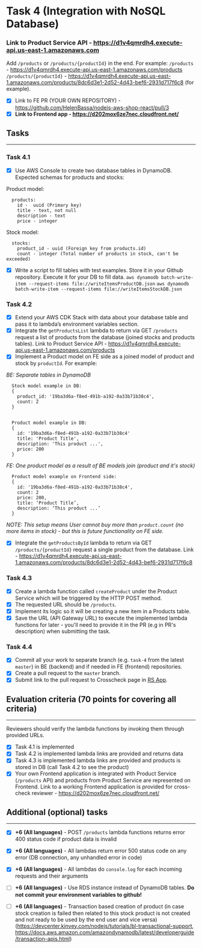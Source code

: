 # Task 4 (Integration with NoSQL Database)

### Link to Product Service API - https://d1v4qmrdh4.execute-api.us-east-1.amazonaws.com
Add `/products` or `/products/{productId}` in the end. For example:
`/products` - https://d1v4qmrdh4.execute-api.us-east-1.amazonaws.com/products
`/products/{productId}` - https://d1v4qmrdh4.execute-api.us-east-1.amazonaws.com/products/8dc6d3e1-2d52-4d43-bef6-2931d717f6c8 (for example).

- [x]  Link to FE PR (YOUR OWN REPOSITORY) - https://github.com/HelenBassa/nodejs-aws-shop-react/pull/3
- [x] **Link to Frontend app - https://d202mox6ze7nec.cloudfront.net/**

## Tasks

---

### Task 4.1

- [x] Use AWS Console to create two database tables in DynamoDB. Expected schemas for products and stocks:

Product model:

```
  products:
    id -  uuid (Primary key)
    title - text, not null
    description - text
    price - integer
```

Stock model:

```
  stocks:
    product_id - uuid (Foreign key from products.id)
    count - integer (Total number of products in stock, can't be exceeded)
```

- [x] Write a script to fill tables with test examples. Store it in your Github repository. Execute it for your DB to fill data.
`aws dynamodb batch-write-item --request-items file://writeItemsProductDB.json`
`aws dynamodb batch-write-item --request-items file://writeItemsStockDB.json`

### Task 4.2

- [x] Extend your AWS CDK Stack with data about your database table and pass it to lambda’s environment variables section.
- [x] Integrate the `getProductsList` lambda to return via GET `/products` request a list of products from the database (joined stocks and products tables). Link to Product Service API - https://d1v4qmrdh4.execute-api.us-east-1.amazonaws.com/products
- [x] Implement a Product model on FE side as a joined model of product and stock by `productId`. For example:

_BE: Separate tables in DynamoDB_

```
  Stock model example in DB:
  {
    product_id: '19ba3d6a-f8ed-491b-a192-0a33b71b38c4',
    count: 2
  }


  Product model example in DB:
  {
    id: '19ba3d6a-f8ed-491b-a192-0a33b71b38c4'
    title: 'Product Title',
    description: 'This product ...',
    price: 200
  }
```

_FE: One product model as a result of BE models join (product and it's stock)_

```
  Product model example on Frontend side:
  {
    id: '19ba3d6a-f8ed-491b-a192-0a33b71b38c4',
    count: 2
    price: 200,
    title: ‘Product Title’,
    description: ‘This product ...’
  }
```

_NOTE: This setup means User cannot buy more than `product.count` (no more items in stock) - but this is future functionality on FE side._

- [x] Integrate the `getProductsById` lambda to return via GET `/products/{productId}` request a single product from the database. Link - https://d1v4qmrdh4.execute-api.us-east-1.amazonaws.com/products/8dc6d3e1-2d52-4d43-bef6-2931d717f6c8

### Task 4.3

- [x] Create a lambda function called `createProduct` under the Product Service which will be triggered by the HTTP POST method.
- [x] The requested URL should be `/products`.
- [x] Implement its logic so it will be creating a new item in a Products table.
- [x] Save the URL (API Gateway URL) to execute the implemented lambda functions for later - you'll need to provide it in the PR (e.g in PR's description) when submitting the task.

### Task 4.4

- [x] Commit all your work to separate branch (e.g. `task-4` from the latest `master`) in BE (backend) and if needed in FE (frontend) repositories.
- [x] Create a pull request to the `master` branch.
- [x] Submit link to the pull request to Crosscheck page in [RS App](https://app.rs.school).

## Evaluation criteria (70 points for covering all criteria)

---

Reviewers should verify the lambda functions by invoking them through provided URLs.

- [x] Task 4.1 is implemented
- [x] Task 4.2 is implemented lambda links are provided and returns data
- [x] Task 4.3 is implemented lambda links are provided and products is stored in DB (call Task 4.2 to see the product)
- [x] Your own Frontend application is integrated with Product Service (`/products` API) and products from Product Service are represented on Frontend. Link to a working Frontend application is provided for cross-check reviewer - https://d202mox6ze7nec.cloudfront.net/

## Additional (optional) tasks

---

- [x] **+6** **(All languages)** - POST `/products` lambda functions returns error 400 status code if product data is invalid
- [x] **+6** **(All languages)** - All lambdas return error 500 status code on any error (DB connection, any unhandled error in code)
- [x] **+6** **(All languages)** - All lambdas do `console.log` for each incoming requests and their arguments
- [ ] **+6** **(All languages)** - Use RDS instance instead of DynamoDB tables. **Do not commit your environment variables to github!**
- [ ] **+6** **(All languages)** - Transaction based creation of product (in case stock creation is failed then related to this stock product is not created and not ready to be used by the end user and vice versa) (https://devcenter.kinvey.com/nodejs/tutorials/bl-transactional-support, https://docs.aws.amazon.com/amazondynamodb/latest/developerguide/transaction-apis.html)

